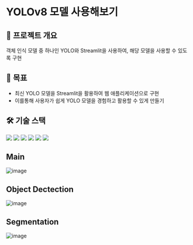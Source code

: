 # YOLOv8 모델 사용해보기 

## 🌟 프로젝트 개요
객체 인식 모델 중 하나인 YOLO와 Streamlit을 사용하여, 해당 모델을 사용할 수 있도록 구현

## 🎯 목표
- 최신 YOLO 모델을 Streamlit을 활용하여 웹 애플리케이션으로 구현
- 이를통해 사용자가 쉽게 YOLO 모델을 경험하고 활용할 수 있게 만들기

## 🛠 기술 스택
<img src="https://img.shields.io/badge/Python-3776AB?style=for-the-badge&logo=Python&logoColor=white"> <img src="https://img.shields.io/badge/Streamlit-FF4B4B?style=for-the-badge&logo=Streamlit&logoColor=white"> <img src="https://img.shields.io/badge/OpenCV-5C3EE8?style=for-the-badge&logo=OpenCV&logoColor=white"> <img src="https://img.shields.io/badge/GitHub-181717?style=for-the-badge&logo=GitHub&logoColor=white"> <img src="https://img.shields.io/badge/Jupyter-F37626?style=for-the-badge&logo=Jupyter&logoColor=white"> <img src="https://img.shields.io/badge/git-F05032?style=for-the-badge&logo=git&logoColor=white"> 

## Main
![image](https://github.com/ailiens/YOLOv8_Practice/assets/141120294/de5458a6-f345-4d83-85d7-19506be97f7b)

## Object Dectection 
![image](https://github.com/ailiens/YOLOv8_Practice/assets/141120294/8591563e-af7c-49cd-b01d-8258403abcba)

## Segmentation
![image](https://github.com/ailiens/YOLOv8_Practice/assets/141120294/14d799ee-fa4f-4b0e-864b-3582bbff1de9)
